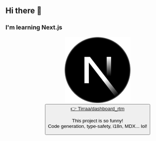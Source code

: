 ## Hi there 👋

### I'm learning Next.js

<p align="center">
 <a href="https://github.com/Tirraa/dashboard_rtm"><img alt="Next logo" src="./Assets/next-logo.png"><br></a>
 <button><a href="https://github.com/Tirraa/dashboard_rtm">👉 Tirraa/dashboard_rtm</a>
</p>

This project is so funny!  
Code generation, type-safety, i18n, MDX... lol!
